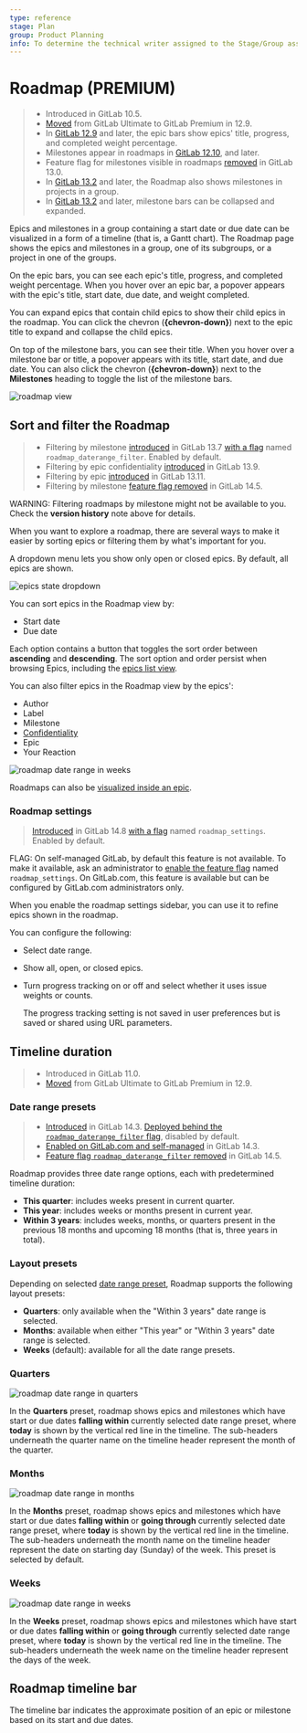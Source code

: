 ```yaml
---
type: reference
stage: Plan
group: Product Planning
info: To determine the technical writer assigned to the Stage/Group associated with this page, see https://about.gitlab.com/handbook/engineering/ux/technical-writing/#assignments
---
```


# Roadmap **(PREMIUM)**

> - Introduced in GitLab 10.5.
> - [Moved](https://gitlab.com/gitlab-org/gitlab/-/issues/198062) from GitLab Ultimate to GitLab Premium in 12.9.
> - In [GitLab 12.9](https://gitlab.com/gitlab-org/gitlab/-/issues/5164) and later, the epic bars show epics' title, progress, and completed weight percentage.
> - Milestones appear in roadmaps in [GitLab 12.10](https://gitlab.com/gitlab-org/gitlab/-/issues/6802), and later.
> - Feature flag for milestones visible in roadmaps [removed](https://gitlab.com/gitlab-org/gitlab/-/merge_requests/29641) in GitLab 13.0.
> - In [GitLab 13.2](https://gitlab.com/gitlab-org/gitlab/-/issues/214375) and later, the Roadmap also shows milestones in projects in a group.
> - In [GitLab 13.2](https://gitlab.com/gitlab-org/gitlab/-/issues/212494) and later, milestone bars can be collapsed and expanded.

Epics and milestones in a group containing a start date or due date can be visualized in a form
of a timeline (that is, a Gantt chart). The Roadmap page shows the epics and milestones in a
group, one of its subgroups, or a project in one of the groups.

On the epic bars, you can see each epic's title, progress, and completed weight percentage.
When you hover over an epic bar, a popover appears with the epic's title, start date, due date, and
weight completed.

You can expand epics that contain child epics to show their child epics in the roadmap.
You can click the chevron (**{chevron-down}**) next to the epic title to expand and collapse the
child epics.

On top of the milestone bars, you can see their title.
When you hover over a milestone bar or title, a popover appears with its title, start date, and due
date. You can also click the chevron (**{chevron-down}**) next to the **Milestones** heading to
toggle the list of the milestone bars.

![roadmap view](img/roadmap_view_v14_3.png)

## Sort and filter the Roadmap

> - Filtering by milestone [introduced](https://gitlab.com/gitlab-org/gitlab/-/issues/218621) in GitLab 13.7 [with a flag](../../../administration/feature_flags.md) named `roadmap_daterange_filter`. Enabled by default.
> - Filtering by epic confidentiality [introduced](https://gitlab.com/gitlab-org/gitlab/-/issues/218624) in GitLab 13.9.
> - Filtering by epic [introduced](https://gitlab.com/gitlab-org/gitlab/-/issues/218623) in GitLab 13.11.
> - Filtering by milestone [feature flag removed](https://gitlab.com/gitlab-org/gitlab/-/issues/323917) in GitLab 14.5.

WARNING:
Filtering roadmaps by milestone might not be available to you. Check the **version history** note above for details.

When you want to explore a roadmap, there are several ways to make it easier by sorting epics or
filtering them by what's important for you.

A dropdown menu lets you show only open or closed epics. By default, all epics are shown.

![epics state dropdown](img/epics_state_dropdown_v14_3.png)

You can sort epics in the Roadmap view by:

- Start date
- Due date

Each option contains a button that toggles the sort order between **ascending** and **descending**.
The sort option and order persist when browsing Epics, including the [epics list view](../epics/index.md).

You can also filter epics in the Roadmap view by the epics':

- Author
- Label
- Milestone
- [Confidentiality](../epics/manage_epics.md#make-an-epic-confidential)
- Epic
- Your Reaction

![roadmap date range in weeks](img/roadmap_filters_v13_11.png)

Roadmaps can also be [visualized inside an epic](../epics/index.md#roadmap-in-epics).

### Roadmap settings

> [Introduced](https://gitlab.com/gitlab-org/gitlab/-/issues/345158) in GitLab 14.8 [with a flag](../../../administration/feature_flags.md) named `roadmap_settings`. Enabled by default.

FLAG:
On self-managed GitLab, by default this feature is not available. To make it available, ask an administrator to [enable the feature flag](../../../administration/feature_flags.md) named `roadmap_settings`.
On GitLab.com, this feature is available but can be configured by GitLab.com administrators only.

When you enable the roadmap settings sidebar, you can use it to refine epics shown in the roadmap.

You can configure the following:

- Select date range.
- Show all, open, or closed epics.
- Turn progress tracking on or off and select whether it uses issue weights or counts.

  The progress tracking setting is not saved in user preferences but is saved or shared using URL parameters.

## Timeline duration

> - Introduced in GitLab 11.0.
> - [Moved](https://gitlab.com/gitlab-org/gitlab/-/issues/198062) from GitLab Ultimate to GitLab Premium in 12.9.

### Date range presets

> - [Introduced](https://gitlab.com/gitlab-org/gitlab/-/issues/204994) in GitLab 14.3. [Deployed behind the `roadmap_daterange_filter` flag](../../../administration/feature_flags.md), disabled by default.
> - [Enabled on GitLab.com and self-managed](https://gitlab.com/gitlab-org/gitlab/-/issues/323917) in GitLab 14.3.
> - [Feature flag `roadmap_daterange_filter` removed](https://gitlab.com/gitlab-org/gitlab/-/merge_requests/72419) in GitLab 14.5.

Roadmap provides three date range options, each with predetermined timeline duration:

- **This quarter**: includes weeks present in current quarter.
- **This year**: includes weeks or months present in current year.
- **Within 3 years**: includes weeks, months, or quarters present in the previous 18 months and
  upcoming 18 months (that is, three years in total).

### Layout presets

Depending on selected [date range preset](#date-range-presets), Roadmap supports the following layout presets:

- **Quarters**: only available when the "Within 3 years" date range is selected.
- **Months**: available when either "This year" or "Within 3 years" date range is selected.
- **Weeks** (default): available for all the date range presets.

### Quarters

![roadmap date range in quarters](img/roadmap_timeline_quarters.png)

In the **Quarters** preset, roadmap shows epics and milestones which have start or due dates
**falling within** currently selected date range preset,
where **today**
is shown by the vertical red line in the timeline. The sub-headers underneath the quarter name on
the timeline header represent the month of the quarter.

### Months

![roadmap date range in months](img/roadmap_timeline_months.png)

In the **Months** preset, roadmap shows epics and milestones which have start or due dates
**falling within** or
**going through** currently selected date range preset, where **today**
is shown by the vertical red line in the timeline. The sub-headers underneath the month name on
the timeline header represent the date on starting day (Sunday) of the week. This preset is
selected by default.

### Weeks

![roadmap date range in weeks](img/roadmap_timeline_weeks.png)

In the **Weeks** preset, roadmap shows epics and milestones which have start or due dates **falling
within** or **going through** currently selected date range preset, where **today**
is shown by the vertical red line in the timeline. The sub-headers underneath the week name on
the timeline header represent the days of the week.

## Roadmap timeline bar

The timeline bar indicates the approximate position of an epic or milestone based on its start and
due dates.

<!-- ## Troubleshooting

Include any troubleshooting steps that you can foresee. If you know beforehand what issues
one might have when setting this up, or when something is changed, or on upgrading, it's
important to describe those, too. Think of things that may go wrong and include them here.
This is important to minimize requests for support, and to avoid doc comments with
questions that you know someone might ask.

Each scenario can be a third-level heading, e.g. `### Getting error message X`.
If you have none to add when creating a doc, leave this section in place
but commented out to help encourage others to add to it in the future. -->
